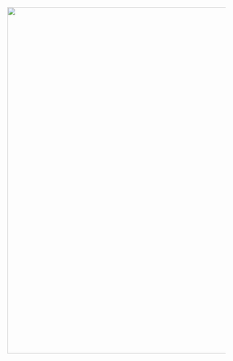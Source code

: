 
<div id="header" align="center">
  <img src="https://github.com/Martinnn24/Martinnn24/blob/main/Banner" width="800"/>
</div>
